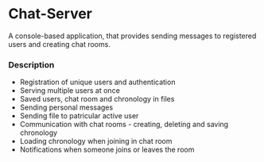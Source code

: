 # Chat-Server
A console-based application, that provides sending messages to registered users and creating chat rooms.

### Description
- Registration of unique users and authentication
- Serving multiple users at once
- Saved users, chat room and chronology in files
- Sending personal messages
- Sending file to patricular active user
- Communication with chat rooms - creating, deleting and saving chronology
- Loading chronology when joining in chat room
- Notifications when someone joins or leaves the room

